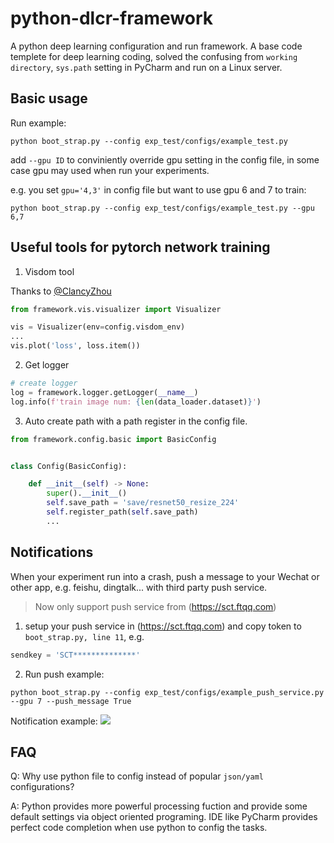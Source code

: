 # python-dlcr-framework

A python deep learning configuration and run framework. A base code templete for deep learning coding, solved the confusing from `working directory`, `sys.path` setting in PyCharm and run on a Linux server.

## Basic usage

Run example:

```shell
python boot_strap.py --config exp_test/configs/example_test.py
```

add `--gpu ID` to conviniently override gpu setting in the config file, in some case gpu may used when run your experiments.

e.g. you set `gpu='4,3'` in config file but want to use gpu 6 and 7 to train:

```shell
python boot_strap.py --config exp_test/configs/example_test.py --gpu 6,7
```

## Useful tools for pytorch network training

1. Visdom tool

Thanks to [@ClancyZhou](https://github.com/ClancyZhou) 

```python
from framework.vis.visualizer import Visualizer

vis = Visualizer(env=config.visdom_env)
...
vis.plot('loss', loss.item())
```

2. Get logger

```python
# create logger
log = framework.logger.getLogger(__name__)
log.info(f'train image num: {len(data_loader.dataset)}')
```

3. Auto create path with a path register in the config file.

```python
from framework.config.basic import BasicConfig


class Config(BasicConfig):

    def __init__(self) -> None:
        super().__init__()
        self.save_path = 'save/resnet50_resize_224'
        self.register_path(self.save_path)
        ...
```

## Notifications

When your experiment run into a crash, push a message to your Wechat or other app, e.g. feishu, dingtalk... with third
party push service.
> Now only support push service from (https://sct.ftqq.com)

1. setup your push service in (https://sct.ftqq.com) and copy token to `boot_strap.py, line 11`, e.g.

```python
sendkey = 'SCT**************'
```

2. Run push example:

```shell
python boot_strap.py --config exp_test/configs/example_push_service.py --gpu 7 --push_message True
```

Notification example:
![](img/331615367782.jpg)

## FAQ
Q: Why use python file to config instead of popular `json/yaml` configurations?

A: Python provides more powerful processing fuction and provide some default settings via object oriented programing. IDE like PyCharm provides perfect code completion when use python to config the tasks.

